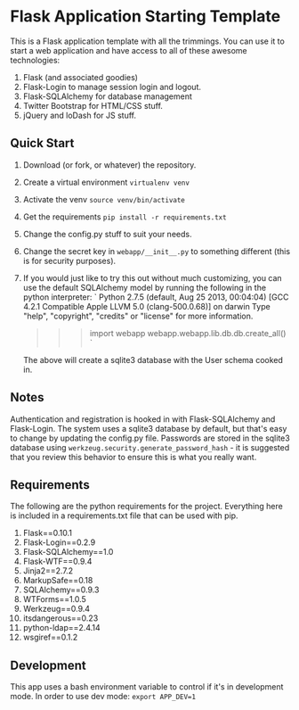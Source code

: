 # Flask Application Starting Template

This is a Flask application template with all the trimmings. You can use it to
start a web application and have access to all of these awesome technologies:

1. Flask (and associated goodies)
2. Flask-Login to manage session login and logout.
3. Flask-SQLAlchemy for database management
3. Twitter Bootstrap for HTML/CSS stuff.
4. jQuery and loDash for JS stuff.

## Quick Start

1. Download (or fork, or whatever) the repository.
2. Create a virtual environment `virtualenv venv`
3. Activate the venv `source venv/bin/activate`
4. Get the requirements `pip install -r requirements.txt`
5. Change the config.py stuff to suit your needs.
6. Change the secret key in `webapp/__init__.py` to something different (this is
   for security purposes).
7. If you would just like to try this out without much customizing, you can use
   the default SQLAlchemy model by running the following in the python
   interpreter:
   `
   Python 2.7.5 (default, Aug 25 2013, 00:04:04) 
   [GCC 4.2.1 Compatible Apple LLVM 5.0 (clang-500.0.68)] on darwin
   Type "help", "copyright", "credits" or "license" for more information.
   >>> import webapp
   >>> webapp.webapp.lib.db.db.create_all()
   `

   The above will create a sqlite3 database with the User schema cooked in.

## Notes

Authentication and registration is hooked in with Flask-SQLAlchemy and
Flask-Login. The system uses a sqlite3 database by default, but that's easy to
change by updating the config.py file. Passwords are stored in the sqlite3
database using `werkzeug.security.generate_password_hash` - it is suggested that
you review this behavior to ensure this is what you really want.

## Requirements

The following are the python requirements for the project. Everything here is 
included in a requirements.txt file that can be used with pip.

1. Flask==0.10.1
2. Flask-Login==0.2.9
3. Flask-SQLAlchemy==1.0
4. Flask-WTF==0.9.4
5. Jinja2==2.7.2
6. MarkupSafe==0.18
7. SQLAlchemy==0.9.3
8. WTForms==1.0.5
9. Werkzeug==0.9.4
10. itsdangerous==0.23
11. python-ldap==2.4.14
12. wsgiref==0.1.2

## Development

This app uses a bash environment variable to control if it's in development
mode. In order to use dev mode: `export APP_DEV=1`
